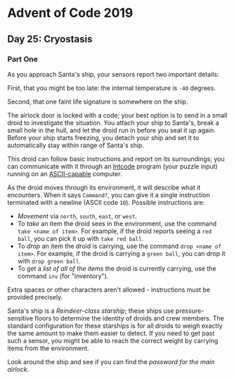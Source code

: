 # Advent of Code 2019

## Day 25: Cryostasis

### Part One

As you approach Santa's ship, your sensors report two important details:

First, that you might be too late: the internal temperature is `-40` degrees.

Second, that one faint life signature is somewhere on the ship.

The airlock door is locked with a code; your best option is to send in a small
droid to investigate the situation.  You attach your ship to Santa's, break a
small hole in the hull, and let the droid run in before you seal it up again.
Before your ship starts freezing, you detach your ship and set it to
automatically stay within range of Santa's ship.

This droid can follow basic instructions and report on its surroundings; you
can communicate with it through an [Intcode][1] program (your puzzle input)
running on an [ASCII-capable][2] computer.

[1]: https://adventofcode.com/2019/day/9
[2]: https://adventofcode.com/2019/day/17

As the droid moves through its environment, it will describe what it
encounters.  When it says `Command?`, you can give it a single instruction
terminated with a newline (ASCII code `10`).  Possible instructions are:

- *Movement* via `north`, `south`, `east`, or `west`.
- To *take* an item the droid sees in the environment, use the command `take
  <name of item>`.  For example, if the droid reports seeing a `red ball`, you
  can pick it up with `take red ball`.
- To *drop* an item the droid is carrying, use the command `drop <name of
  item>`.  For example, if the droid is carrying a `green ball`, you can drop
  it with `drop green ball`.
- To get a *list of all of the items* the droid is currently carrying, use the
  command `inv` (for "inventory").

Extra spaces or other characters aren't allowed - instructions must be provided
precisely.

Santa's ship is a *Reindeer-class starship*; these ships use pressure-sensitive
floors to determine the identity of droids and crew members.  The standard
configuration for these starships is for all droids to weigh exactly the same
amount to make them easier to detect.  If you need to get past such a sensor,
you might be able to reach the correct weight by carrying items from the
environment.

Look around the ship and see if you can find the *password for the main
airlock*.
